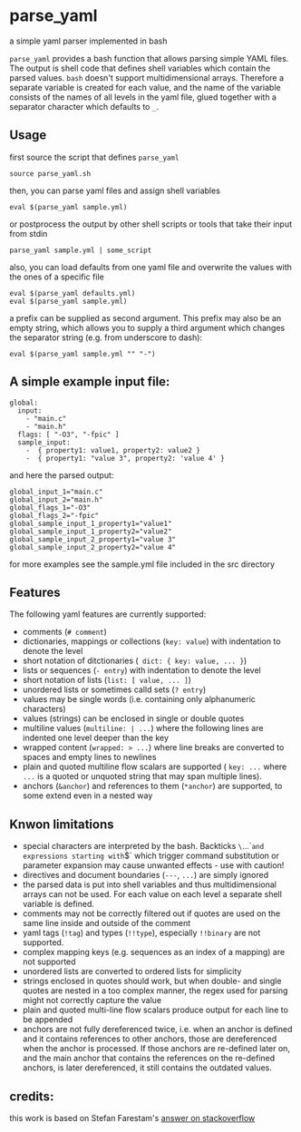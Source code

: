 # parse_yaml
a simple yaml parser implemented in bash

`parse_yaml` provides a bash function that allows parsing simple YAML files. 
The output is shell code that defines shell variables which contain the parsed values.
`bash` doesn't support multidimensional arrays. Therefore a separate variable is created for each value, and the name of the variable consists of the names of all levels in the yaml file, glued together with a separator character which defaults to `_`.

## Usage
first source the script that defines `parse_yaml`
```
source parse_yaml.sh
```
then, you can parse yaml files and assign shell variables
```
eval $(parse_yaml sample.yml)
```
or postprocess the output by other shell scripts or tools that take their input from stdin
```
parse_yaml sample.yml | some_script
```
also, you can load defaults from one yaml file and overwrite the values with the ones of a specific file
```
eval $(parse_yaml defaults.yml)
eval $(parse_yaml sample.yml)
```
a prefix can be supplied as second argument. This prefix may also be an empty string, which allows you to supply a third argument which changes the separator string (e.g. from underscore to dash):
```
eval $(parse_yaml sample.yml "" "-")
```

## A simple example input file:
```
global:
  input:
    - "main.c"
    - "main.h"
  flags: [ "-O3", "-fpic" ]
  sample_input:
    -  { property1: value1, property2: value2 }
    -  { property1: "value 3", property2: 'value 4' }
```
and here the parsed output:
```
global_input_1="main.c"
global_input_2="main.h"
global_flags_1="-O3"
global_flags_2="-fpic"
global_sample_input_1_property1="value1"
global_sample_input_1_property2="value2"
global_sample_input_2_property1="value 3"
global_sample_input_2_property2="value 4"
```
for more examples see the sample.yml file included in the src directory

## Features
The following yaml features are currently supported:

* comments (`# comment`)
* dictionaries, mappings or collections (`key: value`) with indentation to denote the level
* short notation of ditctionaries (` dict: { key: value, ... }`)
* lists or sequences (`- entry`) with indentation to denote the level
* short notation of lists (`list: [ value, ... ]`)
* unordered lists or sometimes calld sets (`? entry`)
* values may be single words (i.e. containing only alphanumeric characters)
* values (strings) can be enclosed in single or double quotes
* multiline values (`multiline: | ...`) where the following lines are indented one level deeper than the key
* wrapped content (`wrapped: > ...`)  where line breaks are converted to spaces and empty lines to newlines
* plain and quoted multiline flow scalars are supported ( `key: ...` where `...` is a quoted or unquoted string that may span multiple lines).
* anchors (`&anchor`) and references to them (`*anchor`) are supported, to some extend even in a nested way


## Knwon limitations

* special characters are interpreted by the bash. Backticks `\`...\`` and expressions starting with `$` which trigger command substitution or parameter expansion may cause unwanted effects - use with caution!
* directives and document boundaries (`---`, `...`) are simply ignored
* the parsed data is put into shell variables and thus multidimensional arrays can not be used. For each value on each level a separate shell variable is defined.
* comments may not be correctly filtered out if quotes are used on the same line inside and outside of the comment
* yaml tags (`!tag`) and types (`!!type`), especially `!!binary` are not supported.
* complex mapping keys (e.g. sequences as an index of a mapping) are not supported
* unordered lists are converted to ordered lists for simplicity
* strings enclosed in quotes should work, but when double- and single quotes are nested in a too complex manner, the regex used for parsing might not correctly capture the value
* plain and quoted multi-line flow scalars produce output for each line to be appended
* anchors are not fully dereferenced twice, i.e. when an anchor is defined and it contains references to other anchors, those are dereferenced when the anchor is processed. If those anchors are re-defined later on, and the main anchor that contains the references on the re-defined anchors, is later dereferenced, it still contains the outdated values.

## credits: 
this work is based on Stefan Farestam's [answer on stackoverflow](https://stackoverflow.com/questions/5014632/how-can-i-parse-a-yaml-file-from-a-linux-shell-script)
